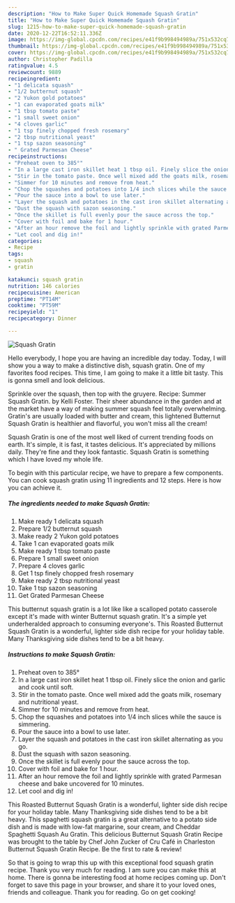 ```yaml
---
description: "How to Make Super Quick Homemade Squash Gratin"
title: "How to Make Super Quick Homemade Squash Gratin"
slug: 1215-how-to-make-super-quick-homemade-squash-gratin
date: 2020-12-22T16:52:11.336Z
image: https://img-global.cpcdn.com/recipes/e41f9b998494989a/751x532cq70/squash-gratin-recipe-main-photo.jpg
thumbnail: https://img-global.cpcdn.com/recipes/e41f9b998494989a/751x532cq70/squash-gratin-recipe-main-photo.jpg
cover: https://img-global.cpcdn.com/recipes/e41f9b998494989a/751x532cq70/squash-gratin-recipe-main-photo.jpg
author: Christopher Padilla
ratingvalue: 4.5
reviewcount: 9889
recipeingredient:
- "1 delicata squash"
- "1/2 butternut squash"
- "2 Yukon gold potatoes"
- "1 can evaporated goats milk"
- "1 tbsp tomato paste"
- "1 small sweet onion"
- "4 cloves garlic"
- "1 tsp finely chopped fresh rosemary"
- "2 tbsp nutritional yeast"
- "1 tsp sazon seasoning"
- " Grated Parmesan Cheese"
recipeinstructions:
- "Preheat oven to 385°"
- "In a large cast iron skillet heat 1 tbsp oil. Finely slice the onion and garlic and cook until soft."
- "Stir in the tomato paste. Once well mixed add the goats milk, rosemary and nutritional yeast."
- "Simmer for 10 minutes and remove from heat."
- "Chop the squashes and potatoes into 1/4 inch slices while the sauce is simmering."
- "Pour the sauce into a bowl to use later."
- "Layer the squash and potatoes in the cast iron skillet alternating as you go."
- "Dust the squash with sazon seasoning."
- "Once the skillet is full evenly pour the sauce across the top."
- "Cover with foil and bake for 1 hour."
- "After an hour remove the foil and lightly sprinkle with grated Parmesan cheese and bake uncovered for 10 minutes."
- "Let cool and dig in!"
categories:
- Recipe
tags:
- squash
- gratin

katakunci: squash gratin 
nutrition: 146 calories
recipecuisine: American
preptime: "PT14M"
cooktime: "PT59M"
recipeyield: "1"
recipecategory: Dinner

---
```



![Squash Gratin](https://img-global.cpcdn.com/recipes/e41f9b998494989a/751x532cq70/squash-gratin-recipe-main-photo.jpg)

Hello everybody, I hope you are having an incredible day today. Today, I will show you a way to make a distinctive dish, squash gratin. One of my favorites food recipes. This time, I am going to make it a little bit tasty. This is gonna smell and look delicious.

Sprinkle over the squash, then top with the gruyere. Recipe: Summer Squash Gratin. by Kelli Foster. Their sheer abundance in the garden and at the market have a way of making summer squash feel totally overwhelming. Gratin&#39;s are usually loaded with butter and cream, this lightened Butternut Squash Gratin is healthier and flavorful, you won&#39;t miss all the cream!

Squash Gratin is one of the most well liked of current trending foods on earth. It's simple, it is fast, it tastes delicious. It's appreciated by millions daily. They're fine and they look fantastic. Squash Gratin is something which I have loved my whole life.


To begin with this particular recipe, we have to prepare a few components. You can cook squash gratin using 11 ingredients and 12 steps. Here is how you can achieve it.

<!--inarticleads1-->

##### The ingredients needed to make Squash Gratin:

1. Make ready 1 delicata squash
1. Prepare 1/2 butternut squash
1. Make ready 2 Yukon gold potatoes
1. Take 1 can evaporated goats milk
1. Make ready 1 tbsp tomato paste
1. Prepare 1 small sweet onion
1. Prepare 4 cloves garlic
1. Get 1 tsp finely chopped fresh rosemary
1. Make ready 2 tbsp nutritional yeast
1. Take 1 tsp sazon seasoning
1. Get  Grated Parmesan Cheese


This butternut squash gratin is a lot like like a scalloped potato casserole except it&#39;s made with winter Butternut squash gratin. It&#39;s a simple yet underheralded approach to consuming everyone&#39;s. This Roasted Butternut Squash Gratin is a wonderful, lighter side dish recipe for your holiday table. Many Thanksgiving side dishes tend to be a bit heavy. 

<!--inarticleads2-->

##### Instructions to make Squash Gratin:

1. Preheat oven to 385°
1. In a large cast iron skillet heat 1 tbsp oil. Finely slice the onion and garlic and cook until soft.
1. Stir in the tomato paste. Once well mixed add the goats milk, rosemary and nutritional yeast.
1. Simmer for 10 minutes and remove from heat.
1. Chop the squashes and potatoes into 1/4 inch slices while the sauce is simmering.
1. Pour the sauce into a bowl to use later.
1. Layer the squash and potatoes in the cast iron skillet alternating as you go.
1. Dust the squash with sazon seasoning.
1. Once the skillet is full evenly pour the sauce across the top.
1. Cover with foil and bake for 1 hour.
1. After an hour remove the foil and lightly sprinkle with grated Parmesan cheese and bake uncovered for 10 minutes.
1. Let cool and dig in!


This Roasted Butternut Squash Gratin is a wonderful, lighter side dish recipe for your holiday table. Many Thanksgiving side dishes tend to be a bit heavy. This spaghetti squash gratin is a great alternative to a potato side dish and is made with low-fat margarine, sour cream, and Cheddar Spaghetti Squash Au Gratin. This delicious Butternut Squash Gratin Recipe was brought to the table by Chef John Zucker of Cru Café in Charleston Butternut Squash Gratin Recipe. Be the first to rate &amp; review! 

So that is going to wrap this up with this exceptional food squash gratin recipe. Thank you very much for reading. I am sure you can make this at home. There is gonna be interesting food at home recipes coming up. Don't forget to save this page in your browser, and share it to your loved ones, friends and colleague. Thank you for reading. Go on get cooking!

